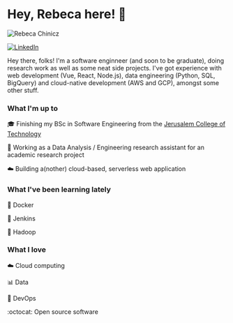 # Hey, Rebeca here! 👋
![Rebeca Chinicz](https://profile-gif-bucket-unique-123.s3.amazonaws.com/rc_banner.gif)

[![LinkedIn](https://img.shields.io/badge/-LINKEDIN-0077B5?style=for-the-badge&logo=linkedin&logoColor=white)](https://www.linkedin.com/in/rebeca-c/)

Hey there, folks!
I'm a software enginneer (and soon to be graduate), doing research work as well as some neat side projects. I've got experience with web development (Vue, React, Node.js), data engineering (Python, SQL, BigQuery) and cloud-native development (AWS and GCP), amongst some other stuff.


### What I'm up to
:mortar_board: Finishing my BSc in Software Engineering from the [Jerusalem College of Technology](https://www.jct.ac.il/)

:briefcase: Working as a Data Analysis / Engineering research assistant for an academic research project

:cloud: Building a(nother) cloud-based, serverless web application


### What I've been learning lately
:whale: Docker

:older_man: Jenkins

:elephant: Hadoop


### What I love
:cloud: Cloud computing

:bar_chart: Data

:pray: DevOps

:octocat: Open source software
